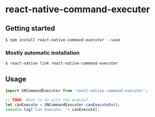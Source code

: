 # react-native-command-executer

## Getting started

`$ npm install react-native-command-executer --save`

### Mostly automatic installation

`$ react-native link react-native-command-executer`

## Usage
```javascript
import SNCommandExecuter from 'react-native-command-executer';

// TODO: What to do with the module?
let canExecute = SNCommandExecuter.canExecuteSu();
console.log('Can Execute: '+ canExecute);
```
